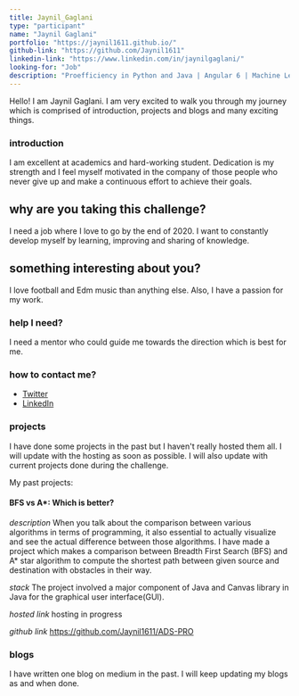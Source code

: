 ```yaml
---
title: Jaynil_Gaglani
type: "participant"
name: "Jaynil Gaglani"
portfolio: "https://jaynil1611.github.io/"
github-link: "https://github.com/Jaynil1611"
linkedin-link: "https://www.linkedin.com/in/jaynilgaglani/"
looking-for: "Job"
description: "Proefficiency in Python and Java | Angular 6 | Machine Learning | Firebase"
---
```


Hello! I am Jaynil Gaglani. I am very excited to walk you through my journey which is comprised of introduction, projects and blogs and many exciting things.

### introduction

I am excellent at academics and hard-working student. Dedication is my strength and I feel myself motivated in the company of those people who never give up and make a continuous effort to achieve their goals.

## why are you taking this challenge?

I need a job where I love to go by the end of 2020.
I want to constantly develop myself by learning, improving and sharing of knowledge.

## something interesting about you?

I love football and Edm music than anything else. Also, I have a passion for my work.

### help I need?

I need a mentor who could guide me towards the direction which is best for me.

### how to contact me?

- [Twitter](https://twitter.com/JAYNIL1611)
- [LinkedIn](https://www.linkedin.com/in/jaynilgaglani/)

### projects

I have done some projects in the past but I haven't really hosted them all. I will update with the hosting as soon as possible.
I will also update with current projects done during the challenge.

My past projects:

#### BFS vs A*: Which is better? 

_description_ When you talk about the comparison between various algorithms in terms of programming, it also essential to actually visualize and see the actual difference between those algorithms. I have made a project which makes a comparison between Breadth First Search (BFS) and A* star algorithm to compute the shortest path between given source and destination with obstacles in their way.

_stack_ The project involved a major component of Java and Canvas library in Java for the graphical user interface(GUI). 

_hosted link_ hosting in progress

_github link_ https://github.com/Jaynil1611/ADS-PRO

### blogs

I have written one blog on medium in the past. I will keep updating my blogs as and when done.
